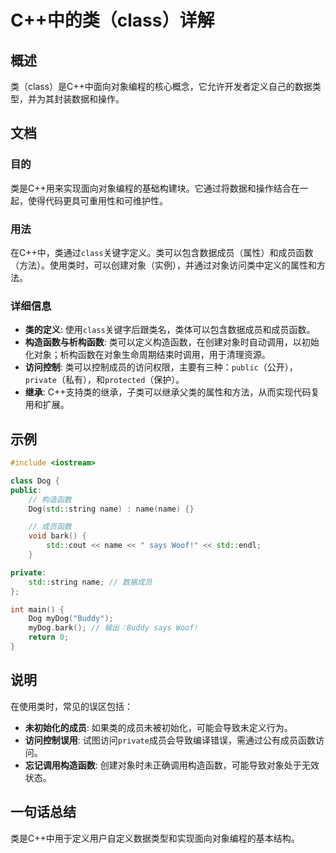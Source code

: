 <!--
Meta Description: # C++中的类（class）详解 ## 概述 类（class）是C++中面向对象编程的核心概念，它允许开发者定义自己的数据类型，并为其封装数据和操作。 ## 文档 ### 目的 类是C++用来实现面向对象编程的基础构建块。它通过将数据和操作结合在一起，使得代码更具可重用性和可维护性。 ### 用法...
Meta Keywords: class, name, std, private, dog
-->

# C++中的类（class）详解

## 概述
类（class）是C++中面向对象编程的核心概念，它允许开发者定义自己的数据类型，并为其封装数据和操作。

## 文档
### 目的
类是C++用来实现面向对象编程的基础构建块。它通过将数据和操作结合在一起，使得代码更具可重用性和可维护性。

### 用法
在C++中，类通过`class`关键字定义。类可以包含数据成员（属性）和成员函数（方法）。使用类时，可以创建对象（实例），并通过对象访问类中定义的属性和方法。

### 详细信息
- **类的定义**: 使用`class`关键字后跟类名，类体可以包含数据成员和成员函数。
- **构造函数与析构函数**: 类可以定义构造函数，在创建对象时自动调用，以初始化对象；析构函数在对象生命周期结束时调用，用于清理资源。
- **访问控制**: 类可以控制成员的访问权限，主要有三种：`public`（公开），`private`（私有），和`protected`（保护）。
- **继承**: C++支持类的继承，子类可以继承父类的属性和方法，从而实现代码复用和扩展。

## 示例
```cpp
#include <iostream>

class Dog {
public:
    // 构造函数
    Dog(std::string name) : name(name) {}

    // 成员函数
    void bark() {
        std::cout << name << " says Woof!" << std::endl;
    }

private:
    std::string name; // 数据成员
};

int main() {
    Dog myDog("Buddy");
    myDog.bark(); // 输出：Buddy says Woof!
    return 0;
}
```

## 说明
在使用类时，常见的误区包括：
- **未初始化的成员**: 如果类的成员未被初始化，可能会导致未定义行为。
- **访问控制误用**: 试图访问`private`成员会导致编译错误，需通过公有成员函数访问。
- **忘记调用构造函数**: 创建对象时未正确调用构造函数，可能导致对象处于无效状态。

## 一句话总结
类是C++中用于定义用户自定义数据类型和实现面向对象编程的基本结构。